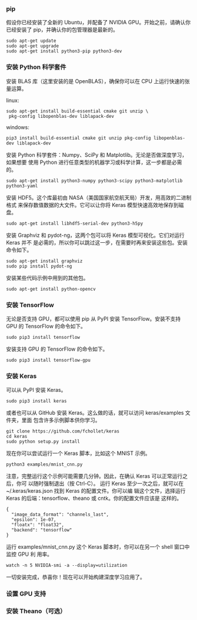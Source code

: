 ### pip
假设你已经安装了全新的 Ubuntu，并配备了 NVIDIA GPU。开始之前，请确认你已经安装了 pip，并确认你的包管理器是最新的。
```
sudo apt-get update
sudo apt-get upgrade
sudo apt-get install python3-pip python3-dev
```



### 安装 Python 科学套件
安装 BLAS 库（这里安装的是 OpenBLAS），确保你可以在 CPU 上运行快速的张量运算。

linux:
```
sudo apt-get install build-essential cmake git unzip \
 pkg-config libopenblas-dev liblapack-dev
```
windows:
```
pip3 install build-essential cmake git unzip pkg-config libopenblas-dev liblapack-dev
```
安装 Python 科学套件：Numpy、SciPy 和 Matplotlib。无论是否做深度学习，如果想要
使用 Python 进行任意类型的机器学习或科学计算，这一步都是必需的。
```
sudo apt-get install python3-numpy python3-scipy python3-matplotlib python3-yaml
```

安装 HDF5。这个库最初由 NASA（美国国家航空航天局）开发，用高效的二进制格式
来保存数值数据的大文件。它可以让你将 Keras 模型快速高效地保存到磁盘。
```
sudo apt-get install libhdf5-serial-dev python3-h5py
```

安装 Graphviz 和 pydot-ng，这两个包可以将 Keras 模型可视化。它们对运行 Keras 并不
是必需的，所以你可以跳过这一步，在需要时再来安装这些包。安装命令如下。
```
sudo apt-get install graphviz
sudo pip install pydot-ng
```

安装某些代码示例中用到的其他包。
```
sudo apt-get install python-opencv
```

### 安装 TensorFlow

无论是否支持 GPU，都可以使用 pip 从 PyPI 安装 TensorFlow。安装不支持 GPU 的
TensorFlow 的命令如下。
```
sudo pip3 install tensorflow
```
安装支持 GPU 的 TensorFlow 的命令如下。
```
sudo pip3 install tensorflow-gpu
```

### 安装 Keras
可以从 PyPI 安装 Keras。
```
sudo pip3 install keras
```
或者也可以从 GitHub 安装 Keras。这么做的话，就可以访问 keras/examples 文件夹，里面
包含许多示例脚本供你学习。
```
git clone https://github.com/fchollet/keras
cd keras
sudo python setup.py install
```
现在你可以尝试运行一个 Keras 脚本，比如这个 MNIST 示例。
```
python3 examples/mnist_cnn.py
```
注意，完整运行这个示例可能需要几分钟。因此，在确认 Keras 可以正常运行之后，你可
以随时强制退出（按 Ctrl-C）。
运行 Keras 至少一次之后，就可以在 ~/.keras/keras.json 找到 Keras 的配置文件。你可以编
辑这个文件，选择运行 Keras 的后端：tensorflow、theano 或 cntk。你的配置文件应该是
这样的。
```
{
  "image_data_format": "channels_last",
  "epsilon": 1e-07,
  "floatx": "float32",
  "backend": "tensorflow"
}
```
运行 examples/mnist_cnn.py 这个 Keras 脚本时，你可以在另一个 shell 窗口中监控 GPU 利
用率。
```
watch -n 5 NVIDIA-smi -a --display=utilization
```
一切安装完成，恭喜你！现在可以开始构建深度学习应用了。

### 设置 GPU 支持


### 安装 Theano（可选）
